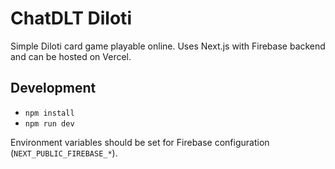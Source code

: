 # ChatDLT Diloti

Simple Diloti card game playable online. Uses Next.js with Firebase backend and can be hosted on Vercel.

## Development

- `npm install`
- `npm run dev`

Environment variables should be set for Firebase configuration (`NEXT_PUBLIC_FIREBASE_*`).
